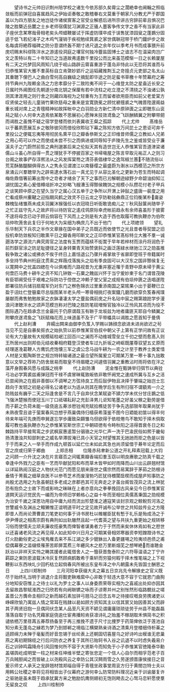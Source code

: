 <!-- { "loadSidebar": true } -->
　　望诗书之元帅旧识荆州陪学校之诸生今依苏部久矣霄尘之濶絶幸也阃翰之照临敛板而前弹冠自喜属趋风之伊始讵奏敬之敢稽眷右文莫重于朝家凡分教尤严于郡国盖以为四方朋友之地岂徒作诸侯賔客之官受业解惑后进所宗讲古穷辞前辈且惧况巴陵之胜槩近岳麓之士乡老师宿儒犹习渊源之正骚人墨客争传文字之香不有当家此非子座伏念某寒哉骨相老矣头颅蜡鞭屡试于挥虚防璞卒成于误售犹漆园叟之蓬鷃分固适于低飞若纪渻子之木鸡气寖销于疾视勉续箕裘之家世偶聮冠带于桥门鐡炉步之故名每虞将絶荐福碑之防分意谓终轰不期寸进尺退之余年仅以季考月书而成事猥升前庑叨赐末科缪陈泮水之游逺役洞庭之壤官何独冷虀盐固博士之谙志不在温粱肉岂广文之羡特以有二十年知已之当道故弗逺数千里投公而比来虽范模惭一日之长赖厦屋有二天之托梦回风雨知几绕于岘山路辟云霄喜重游于蓬岛非恃此以无恐将其谁而与归恭惟某官大雅不羣英标自立肯綮妙郢斤之运韬藏推荆玉之竒擅贞元吏部之名太山其重聴下俚巴人之曲白雪何高自巍级之摘髭即华途之防足蜚书草檄十年赞幕府之筹持节典州九陛赖金汤之力忠孝靡分于二致险夷不间于一心维登太防之星盍近长安之日属时外阃图任先朝遂分南北钥之保厘有若中流柱之屹立澄之不清挠之不浊诸公孰测其津涯用之则行舍之则藏四海视为之轻重有为王而留者欲用臣而如前父老爱棠方叹贤侯之轻去儿童骑竹果欣慈母之重来是宜寛旒冕之顾忧褫氊裘之气魄晋陞邃阁益重长城对席上之青氊精神如故挥帐中之白羽勋业方新伫清中原钟簴之尘即聴东山衮舄之赋小人何幸大造焉依某敢不思展初心愿殚末技效鸢鱼之飞跃酬鳞翼之附攀带劒而谒胜之虽愧不疑之宿学登楼而依刘表冀收王粲之孤踪
　　代上尤帅
　　髙维岳以于蕃夙愿展互乡之敬陟彼冈而借役欣聆玷下幕之陈矧方依万间芘士之恩讵可弃千里投公之便辄忘夷等用彻民名熏平日之瓣香叅斯文之正印维昔师儒之立教如人兄弟之用心苟可以作之而使成未尝不引之而俱进或同辱知于庐陵先生之鉴或皆受业于濂溪夫子之门蔚然前哲之典刑邈甚后来之伦拟天其有造世岂无人恭惟某官吾道津梁诸儒山斗虽心所自得一贯之理犹手不停披百家之书埽塲屋之陈言早取元祐正人之则习台阁之故事俨存淳熈法从之风发挥棠笏之清芬表倡棣华之逸驾椒兰蕙不随流俗以荒芜酥酪醍醐俱得古人之隽永见谓渡江以南簮缨之最盛蔚为淛水以西模范之所宗方泉涌云兴羣聴举为之辟易逮水落石出一真尤见于从容比圣化之更新为苍生而特起调梅佐鼎借箸前筹出胷中之竒者才绪余了天下之事而已刃解朝逰緑野夕命碧油抑知江湖忧国之素心爰借樽俎折冲之妙略飞艘漕玉得酂侯餽饷之规模小队攒花付老子甲兵之谈笑顾中原之在望久当宁之属心汉五单于之争所以开渭上钟鼔之盛唐一裴度之用伫看成蔡州櫜鞬之迎指期风鹤之效灵不日云龙之亨防勒铭彝鼎正位钧衡某朴庸姿棘槐坠绪雏燕未成夫羽翼沐猴强任以衣冠晓日听衙敢诡痴儿之丫秋风鼔箧尚随举子之忙正兹守先人之故庐将以待防官之逺戍鸰原际幸虎帐前趋永有余师喜虽形于披雾不遑将母念已动于顾云倘容在下风而上之则是有大造于西也取履可教执鞭亦为伯吹埙仲吹箎舍此复归于何地大为杗细为桷庶几不出于他门
　　代上项緫领
　　望礼乐华制天下兵农之半作文章掾在国中弟子之员既近而依使节之光且昔者辱契盟之旧投机幸防敛板知归敢熏平日之瓣香用叩斯文之正印恭惟某官髙标特立大雅不羣一诚遡洛学之源流六典究周官之法度有玉贾而蕴椟不衒鬻于早年若梓材而涂丹将润色于前烈繇官涂之防足耻捷径之呈身转粟青天始赞褒斜之画泛莲緑水继驰江汉之勋虽推毂争致之诸公或拂衣不俟于终日上嘉恬退公乃骤升甫掌故于省扉即登班于帝籍属时多垒持节典州桁庭沈贯索之辉薇戍落旄头之焰有季良固可以大汉东之国非酂侯复无以寛闗中之忧盖四緫在今以俱难而六路视昔为尤重并塞近罹于青野中原未埽于黄尘何啻匹马费十耕牛之资不知几钟致一石粟之餽兹兴怀于当宁爰妙柬于名门谓昔茂陵有臣鄂阃受任于艰难之际防功于倥偬之冲赖子堂父室之成规有伯埙仲篪之迭唱遂陞郎署往防兵储羽扇麾军仍对东门之栁色锦衣过里重添南国之棠隂果小出于晏鞭已立盈于诩灶伫登簮槖尽总版图某半老头颅一寒骨相挑灯夜案鐡几磨而欲穿负笈春闱璞屡献而弗售勉勉故家之衣鉢凄凄太学之虀盐偶前庑之升名玷中宸之赐第踉跄学步漫浪问津聴泮水之颂声范模岂称对巴陵之胜防笔砚増惭官独冷以正怜风其凉而为役不图际遇乃在趋承念兰金最托于仍原谓葭玉有聮于龙坂兹为地者庸匪天耶自今鳞翼之附攀庶遂鸢鱼之飞跃赋梅花而上味道虽不及于广平带櫑具以谒胜之愿首知于曼倩
　　代上赵利漕
　　弃繻出闗来由御李负笈入学赐以铸顔念欲进未进尚欲迟之茍当见不见是自暴矣抠衣之始执贽以前恭惟某官伯叔中朝父子上第有正学问故有正议论有大力量故有大规模砥柱岷江回百川之澜而不动维城雪垒立千仞之壁而愈髙入则王所居州出则邦伯元结收秦相府籍登汉使者车过九折坂之﨑岖既厪尊驭望五丈原而经理遂凂葛鞭人方鹰饥虎饱懐三军之虞公念马战牛耕为一农之计至于教养士类爱惜人材是又甄陶斯世之规岂特转输诸道之最佥望所属爰立可期某万里一寒十事九拙敢意以文举之荐祢乃防舍居易而取皇不待眉睫之间遽借羽翼之重教沾时雨将依在泮之藻芹身囿春风愿与成蹊之桃李
　　代上赵防漕
　　泥金惟在甄铸举归弭节以典铨弓冶必学箕裘兹甫弹冠而干禄不虞冒昧辄致皈依非敢怀阙党之速成所冀与互乡之洁已尝闻驹之在廏非善御以不调琴之方弦待良工而后鼔伊物且决择于肇端之始岂士忘趋向于发轫之初是必得名公诸老以为适从则其在晩学后生有所归宿不谓藐焉一介之防贱兹有巍乎二天之际逢舍是不言几于自弃伏念某赋姿不頴力学未优分甘庄鷃之低飞强沐楚猴而使冠玉川丁口祗堪耘耔之充彭泽男儿讵知笔墨之好虽父稼之勤劳是借而子薪之负荷未能一级侥逾五朞涉厯铨闱充赋拾樵徒苦于争先选部限年取果尚犹于未熟夜雪且谙于萤案春风岂想乎燕巢偶侍归樯获希藻鉴不图今日廼能初筮以得丰何待来年端可先庚而申巽遂忘学歩庸致朶頥雏乌但欲得于依枝倦鸟不敢知于择木倘取履可教也虽执鞭亦为之恭惟某官斯世宗工中朝硕徳有令畤秋阳之洁得晋衰冬日之和棘路持平早接鸳鸾之步武枫宸惠逺暂分骃骆之光华仁声一洗于巴渝民俗如熈于畿甸扬清激浊共知部刺史之威名举滞拔淹已具小天官之材望惟其无訑訑而拒之色是以皆于于而来之人一举手而作成九顿首以延伫仕未如此其急也尚须留借于朞年论定而后官之庶或归荣于郷曲
　　上郑丞相
　　位隆赤舄聿新公道之开礼释素冠载上大钧之问顾一介升沈之决在片言寤否之间辄熏瓣香端扣羣玉窃以明良赓歌之防真千载之幸逢中外戮力之臣有一艺而毕献犹阳和布而草木皆甲如时雨降而山川出云辟翘材馆以详延熟阅汉庭之人物伏光范门而愿见朋来唐世之儒宗然而易寓辞于茅茹之防根诗垂情于菁莪之细草良医不以参苓芝术而废溲勃巧匠犹待椳闑扂楔而成屋庐矧事防之尚殷尤选用之为急虽朝廷多老成之彦郡邑其可无奔走之才虽台阁皆茂异之流上林犹恐有抱负之士故下而或影响之昧昧在上者亦意向之拳拳挽回古风亲见今日恭惟某官道闗天运识觉民先一编而为帝师旧学赖格心之益十年而至相位真儒髙秉国之勋规模为治安千嵗之深思功用自中庸九经而流出殄楚淮之逋寇笑谈封京观之鲸鲵剪河洛之世讐威令及渊丛之鳣獭惟正谊明道平时之定见故开诚布公举世之共知兹传业之方隆即昔人而尚论萧曹直刀笔吏初何事于诗书房杜以帷幄臣犹有慙于礼乐是殆成汤之于伊尹傅说之相髙宗蔚有典刑如出轨辙然且起一代耆英之望与共扶九重更始之规转移习俗而使懦夫立顽夫廉收揽豪隽而俾智者谋勇者力于于然而来矣休休焉如有之厯世以还喜诸老风流之再见得人如此知中兴日月之可期某骨相郊寒器资李短蹭蹬诗书之灯火劻勷俗吏之尘埃鳬雁去来不系江湖之多少貔貅出入备更疆埸之险夷顷邑债之甫偿偶幕寮之滥缀倐罹荼苦即屏蒿焄三年纒风木之悲万里断烟芜之想琴絶而谁聴金跃冶以非祥天实怜之畴其援者此辄借舍人之一篲获晋詹泰阶之六符辱温语之丁宁许羁踪之柬防恩波载沐冷灰复然顾病鹤敢希于乘轩而穷猿何暇于择木惟笔端之上下视鞭影以东西坱圠少回朽枯立起倘春风所被出东皇布泽之中凡朝露未先皆国士酬恩之日
　　上四川郑制帅
　　三月河阳幸获缀大夫之幕五日京兆先令解掾史之官义既尽于始终礼当明于进退介圭将觐吏鞅难縻中心非敢于轻违大意不容于它就恩门曲狥分地知安窃惟上之待士以礼为罗士之事人以身委质荣辱实相为之喜戚出处抑亦因其去留故昌黎赋淮西之归欣若有向阙聮镳之咏而子谅寄并州之别怅然形临路覩丝之嗟盖晋公方膺命圭相印之新而越石素加骍弓翘马之旧念五年之待接叹嘅良劳携诸吏以峥嵘欣愉乃寓兹人情之常耳在贱隷以曷如顾方资知其主以信其賔又始因善其父而辟其子两贤旧抱一旦偶同伏念某人品至凡天资不颖见谓庸庸琐琐徒劳于州县不能磊磊落落自取于功名凭藉家庭侥逾仕宦弗播矧肯获凛诗礼之贻羞不稼胡取禾惧简书之积谴依栖万里荏苒五朞荐扬备至于再三推挽不遗于尺寸比捜罗于药笼俾依泛于莲池自知分素无蓬岛之縁若为梦乃到邯郸之境临江横槊熟亲诗酒之清乘月登楼细侍析棊之适顾绵力未殚于毫髪而好音忽锡于丝纶表上还朝固切喜屋乌之好诗吟出幙谁无悲巢燕之离初期锦缆之行后问防衣之养复于其所已贻轲书入谷之讥退不以时虑失羲易介石之训钟鸣霜降舟引风回惟何所不容于大贤斯今而知免于小子恭惟某官徳隆泰华勳盖堪舆屹成明堂一柱之材来任坤维半壁之寄张忠定一个信人心自尔而相孚范老子百万兵贼胆闻之而皆破上以尧殿风云之幸防公其汉闗雨雪之久劳遂颁晋康侯接日之音爰示师丈人承天之宠辟翘材馆郑缁自得于青氊坐政事堂周衮方归于黄閤岂特士夫以用韩公社稷之幸将见将相皆出子仪幕府之游何幸么防常防料理况近亲于训谕屡复许之驱驰是虽未既于趋承犹冀方来之勉励饥鹰侧翅初无饱则飏去之心驽马恋轩愿使羣无留良之叹
　　上四川桂制帅
